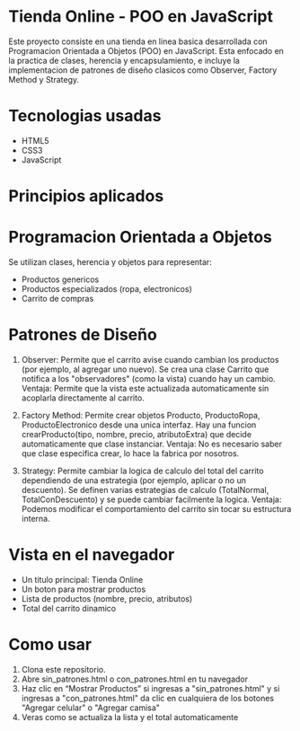 # Tienda Online - POO en JavaScript
Este proyecto consiste en una tienda en linea basica desarrollada con Programacion Orientada a Objetos (POO) en JavaScript. Esta enfocado en la practica de clases, herencia y encapsulamiento, e incluye la implementacion de patrones de diseño clasicos como Observer, Factory Method y Strategy.

# Tecnologias usadas
- HTML5
- CSS3
- JavaScript

# Principios aplicados
# Programacion Orientada a Objetos
Se utilizan clases, herencia y objetos para representar:
- Productos genericos
- Productos especializados (ropa, electronicos)
- Carrito de compras

# Patrones de Diseño
1. Observer: Permite que el carrito avise cuando cambian los productos (por ejemplo, al agregar uno nuevo).
Se crea una clase Carrito que notifica a los "observadores" (como la vista) cuando hay un cambio.
Ventaja: Permite que la vista este actualizada automaticamente sin acoplarla directamente al carrito.

2. Factory Method: Permite crear objetos Producto, ProductoRopa, ProductoElectronico desde una unica interfaz.
Hay una funcion crearProducto(tipo, nombre, precio, atributoExtra) que decide automaticamente que clase instanciar.
Ventaja: No es necesario saber que clase especifica crear, lo hace la fabrica por nosotros.

3. Strategy: Permite cambiar la logica de calculo del total del carrito dependiendo de una estrategia (por ejemplo, aplicar o no un descuento).
Se definen varias estrategias de calculo (TotalNormal, TotalConDescuento) y se puede cambiar facilmente la logica.
Ventaja: Podemos modificar el comportamiento del carrito sin tocar su estructura interna.

# Vista en el navegador
- Un titulo principal: Tienda Online
- Un boton para mostrar productos
- Lista de productos (nombre, precio, atributos)
- Total del carrito dinamico

# Como usar
1. Clona este repositorio. 
2. Abre sin_patrones.html o con_patrones.html en tu navegador
3. Haz clic en “Mostrar Productos” si ingresas a "sin_patrones.html" y si ingresas a "con_patrones.html" da clic en cualquiera de los
botones "Agregar celular" o "Agregar camisa"
4. Veras como se actualiza la lista y el total automaticamente



